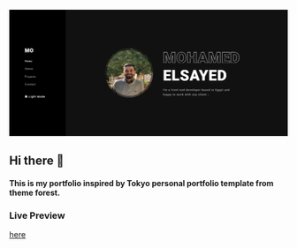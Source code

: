 ![This is my portfolio inspired by Tokyo personal portfolio template from theme forest.](https://github.com/mohamedelsaid72/Mo/blob/main/PortfolioTemplate.PNG?raw=true)
## Hi there 👋
#### This is my portfolio inspired by Tokyo personal portfolio template from theme forest.

### Live Preview
[here](https://mohamedelsaid72.github.io/Mo/)  





